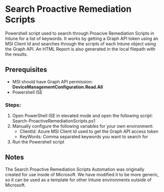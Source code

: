 # Search Proactive Remediation Scripts

Powershell script used to search through Proacive Remediation Scripts in Intune for a list of keywords.
It works by getting a Graph API token using an MSI Client Id and searches through the scripts of each
Intune object using the Graph API. An HTML Report is also generated in the local filepath with the results.

## Prerequisites

- MSI should have Graph API permission: **DeviceManagementConfiguration.Read.All**
- Powershell ISE

### Steps:

1. Open PowerShell ISE in elevated mode and open the following script: Search-ProactiveRemediationScripts.ps1
2. Manually configure the following variables for your own environment:
   - ClientId: Azure MSI Client Id used to get the Graph API access token
   - KeyWords: Comma separated keywords you want to search for
3. Run the Powershell script

## Notes

The Search Proactive Remediation Scripts Automation was originally created for use inside of Microsoft. We have modified it to be more generic, so it can be used as a template for other Intune environments outside of Microsoft.
